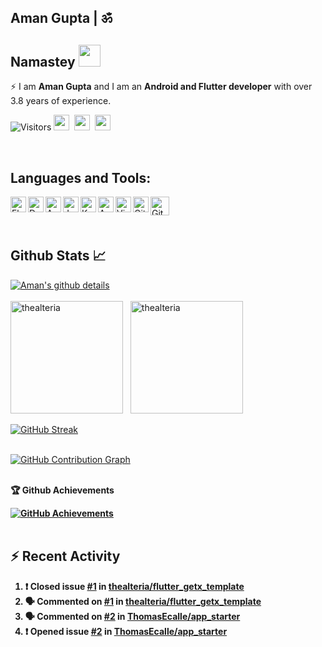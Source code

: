 ## Aman Gupta | ॐ
<h2>
<!--   Namastey <img src="https://media.giphy.com/media/RMZWv7UqikFGIvv6m4/giphy.gif" width="50"> -->
  Namastey <img src="https://i.imgur.com/fMEIRu7.gif" width="35">
</h2>
<!-- ### Namastey 🙏 -->

⚡ I am <b>Aman Gupta</b> and I am an <b>Android and Flutter developer</b> with over 3.8 years of experience.

![Visitors](https://visitor-badge.laobi.icu/badge?page_id=thealteria)
<a href="https://linkedin.com/in/thealteria" target="_blank"><img height="25" src="https://img.shields.io/badge/LinkedIn-0077B5?style=for-the-badge&logo=linkedin&logoColor=white"></a>&nbsp;&nbsp;<a href="https://stackoverflow.com/users/11104857/aman-gupta" target="_blank"><img height="25" src="https://img.shields.io/badge/Stack_Overflow-FE7A16?style=for-the-badge&logo=stack-overflow&logoColor=white"></a>&nbsp;&nbsp;<a href="https://www.buymeacoffee.com/thealteria" target="_blank"><img height="25" src="https://img.shields.io/badge/Buy%20Me%20a%20Coffee-ffdd00?style=for-the-badge&logo=buy-me-a-coffee&logoColor=black"></a>&nbsp;&nbsp;
<!-- <a target="_blank"><img height="25" src="https://img.shields.io/badge/phonepe-3DDC84?style=for-the-badge&logo=phonepe&logoColor=white&color=purple"></a>&nbsp;&nbsp; -->
</br>

## Languages and Tools:

<!-- <img align="left" alt="Android" width="52px" src="https://source.android.com/setup/images/Android_symbol_green_RGB.png" />
<img align="left" alt="Java" width="52px" src="https://raw.githubusercontent.com/github/explore/80688e429a7d4ef2fca1e82350fe8e3517d3494d/topics/java/java.png" />
<img align="left" alt="Android Studio" width="26px" src="https://developer.android.com/studio/images/studio-icon.svg" />
<img align="left" alt="Flutter" width="26px" src="https://raw.githubusercontent.com/github/explore/80688e429a7d4ef2fca1e82350fe8e3517d3494d/topics/flutter/flutter.png" />
<img align="left" alt="Dart" width="26px" src="https://raw.githubusercontent.com/github/explore/80688e429a7d4ef2fca1e82350fe8e3517d3494d/topics/dart/dart.png" />
<img align="left" alt="Visual Studio Code" width="26px" src="https://raw.githubusercontent.com/github/explore/80688e429a7d4ef2fca1e82350fe8e3517d3494d/topics/visual-studio-code/visual-studio-code.png" />
<img align="left" alt="GitHub" width="26px" src="https://raw.githubusercontent.com/github/explore/78df643247d429f6cc873026c0622819ad797942/topics/github/github.png" /> -->

<img align="left" alt="Flutter" height="25" src="https://img.shields.io/badge/Flutter-02569B?style=for-the-badge&logo=flutter&logoColor=white" />
<img align="left" alt="Dart" height="25" src="https://img.shields.io/badge/Dart-0175C2?style=for-the-badge&logo=dart&logoColor=white" />
<img align="left" alt="Android" height="25" src="https://img.shields.io/badge/Android-3DDC84?style=for-the-badge&logo=android&logoColor=white" />
<img align="left" alt="Java" height="25" src="https://img.shields.io/badge/Java-ED8B00?style=for-the-badge&logo=java&logoColor=white" />
<img align="left" alt="Kotlin" height="25" src="https://img.shields.io/badge/Kotlin-0095D5?&style=for-the-badge&logo=kotlin&logoColor=white"/>
<img align="left" alt="Android Studio" height="25" src="https://img.shields.io/badge/Android_Studio-3DDC84?style=for-the-badge&logo=android-studio&logoColor=white" />
<img align="left" alt="Visual Studio Code" height="25" src="https://img.shields.io/badge/Visual_Studio_Code-0078D4?style=for-the-badge&logo=visual%20studio%20code&logoColor=white" />
<img align="left" alt="Git" height="25" src="https://img.shields.io/badge/Git-F05032?style=for-the-badge&logo=git&logoColor=white" />
<img align="left" alt="GitHub" height="30" src="https://img.shields.io/badge/GitHub-100000?style=for-the-badge&logo=github&logoColor=white" />

</br>
</br>
</br>

## Github Stats 📈
[![Aman's github details](https://github-profile-summary-cards.vercel.app/api/cards/profile-details?username=thealteria&theme=github_dark)](https://github.com/thealteria)
</br>
</br>
<img height="180em" src="https://github-readme-stats.vercel.app/api?username=thealteria&count_private=true&show_icons=true&title_color=10cf53&icon_color=ffffff&text_color=ffffff&bg_color=050505" alt="thealteria"/>&nbsp;&nbsp;
<img height="180em" src="https://github-readme-stats.vercel.app/api/top-langs/?username=thealteria&theme=buefy&bg_color=050505&title_color=ffffff&text_color=ffffff&layout=compact" alt="thealteria">

<!-- [![Aman's github stats](https://github-readme-stats.vercel.app/api?username=thealteria&count_private=true&show_icons=true&title_color=10cf53&icon_color=ffffff&text_color=ffffff&bg_color=050505)](https://github.com/thealteria)
</br>
</br>
[![Top Langs](https://github-readme-stats.vercel.app/api/top-langs/?username=thealteria&theme=buefy&bg_color=050505&title_color=ffffff&text_color=ffffff&layout=compact)](https://github.com/thealteria/)
</br>
</br> -->
[![GitHub Streak](https://github-readme-streak-stats.herokuapp.com?user=thealteria&theme=highcontrast&date_format=M%20j%5B%2C%20Y%5D&stroke=DD2727&fire=DD2727&ring=DD2727&currStreakLabel=DDDDDD)](https://github.com/thealteria/)
</br>
</br>

[![GitHub Contribution Graph](https://activity-graph.herokuapp.com/graph?username=thealteria&bg_color=0D1117&color=ffffff&line=DD2727&point=FFFFFF&hide_border=true)](https://github.com/thealteria/)
</br>
</br>

<b>🏆 Github Achievements

[![GitHub Achievements](https://github-profile-trophy.vercel.app/?username=thealteria&column=7&margin-w=5&margin-h=5&theme=discord)](https://github.com/thealteria/)
</br>
</br>

## :zap: Recent Activity

<!--START_SECTION:activity-->
1. ❗️ Closed issue [#1](https://github.com/thealteria/flutter_getx_template/issues/1) in [thealteria/flutter_getx_template](https://github.com/thealteria/flutter_getx_template)
2. 🗣 Commented on [#1](https://github.com/thealteria/flutter_getx_template/issues/1) in [thealteria/flutter_getx_template](https://github.com/thealteria/flutter_getx_template)
3. 🗣 Commented on [#2](https://github.com/ThomasEcalle/app_starter/issues/2) in [ThomasEcalle/app_starter](https://github.com/ThomasEcalle/app_starter)
4. ❗️ Opened issue [#2](https://github.com/ThomasEcalle/app_starter/issues/2) in [ThomasEcalle/app_starter](https://github.com/ThomasEcalle/app_starter)
<!--END_SECTION:activity-->


